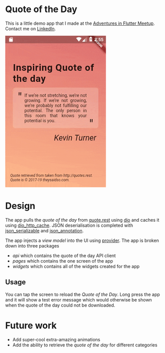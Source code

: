 # Quote of the Day

This is a little demo app that I made at the [Adventures in Flutter Meetup](https://www.meetup.com/Adventures-in-Flutter-Firebase). Contact me on [LinkedIn](https://www.linkedin.com/in/je-thompson).

![main screen](./docs/usage.gif)

# Design

The app pulls the *quote of the day* from [quote.rest](http://quotes.rest) using [dio](https://pub.dev/packages/dio) and caches it using [dio_http_cache](https://github.com/hurshi/dio-http-cache). JSON deserialisation is completed with [json_serializable](https://pub.dev/packages/json_serializable) and [json_annotation](https://pub.dev/packages/json_annotation).

The app injects a *view model* into the UI using [provider](). The app is broken down into three packages
* *api* which contains the quote of the day API client
* *pages* which contains the one screen of the app
* *widgets* which contains all of the widgets created for the app

## Usage

You can tap the screen to reload the *Quote of the Day*. Long press the app and it will show a test error message which would otherwise be shown when the quote of the day could not be downloaded.

# Future work

* Add super-cool extra-amazing animations
* Add the ability to retrieve the *quote of the day* for different categories
